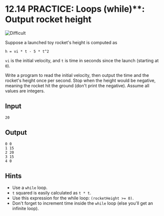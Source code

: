 # 12.14 PRACTICE: Loops (while)**: Output rocket height
![Difficult]

Suppose a launched toy rocket's height is computed as
```
h = vi * t - 5 * t^2
```
`vi` is the initial velocity, and `t` is time in seconds since the launch (starting at `0`).

Write a program to read the initial velocity,
then output the time and the rocket's height once per second.
Stop when the height would be negative, meaning the rocket hit the ground
(don't print the negative).
Assume all values are integers.

## Input
`20`

## Output
```
0 0
1 15
2 20
3 15
4 0
```

## Hints
* Use a `while` loop.
* `t` squared is easily calculated as `t * t`.
* Use this expression for the while loop: `(rocketHeight >= 0)`.
* Don't forget to increment time inside the `while` loop (else you'll get an infinite loop).

[Difficult]: https://flat.badgen.net/badge/Difficult/★★☆☆/yellow